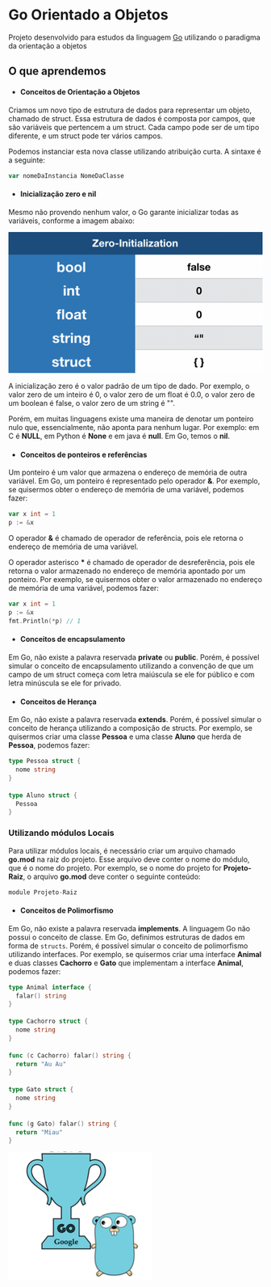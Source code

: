 # Go Orientado a Objetos

Projeto desenvolvido para estudos da linguagem [Go](https://go.dev/doc/) utilizando o paradigma da orientação a objetos

## O que aprendemos

- #### Conceitos de Orientação a Objetos

Criamos um novo tipo de estrutura de dados para representar um objeto, chamado de struct. Essa estrutura de dados é composta por campos, que são variáveis que pertencem a um struct. Cada campo pode ser de um tipo diferente, e um struct pode ter vários campos.

Podemos instanciar esta nova classe utilizando atribuição curta. A sintaxe é a seguinte:

```go
var nomeDaInstancia NomeDaClasse
```

- #### Inicialização zero e **nil**

Mesmo não provendo nenhum valor, o Go garante inicializar todas as variáveis, conforme a imagem abaixo:

![](img/zero-init.png)

A inicialização zero é o valor padrão de um tipo de dado. Por exemplo, o valor zero de um inteiro é 0, o valor zero de um float é 0.0, o valor zero de um boolean é false, o valor zero de um string é "".

Porém, em muitas linguagens existe uma maneira de denotar um ponteiro nulo que, essencialmente, não aponta para nenhum lugar. Por exemplo: em C é **NULL**, em Python é **None** e em java é **null**. Em Go, temos o **nil**.

- #### Conceitos de ponteiros e referências 

Um ponteiro é um valor que armazena o endereço de memória de outra variável. Em Go, um ponteiro é representado pelo operador **&**. Por exemplo, se quisermos obter o endereço de memória de uma variável, podemos fazer: 

```go 
var x int = 1
p := &x
```

O operador **&** é chamado de operador de referência, pois ele retorna o endereço de memória de uma variável. 

O operador asterisco **\*** é chamado de operador de desreferência, pois ele retorna o valor armazenado no endereço de memória apontado por um ponteiro. Por exemplo, se quisermos obter o valor armazenado no endereço de memória de uma variável, podemos fazer: 

```go 
var x int = 1
p := &x
fmt.Println(*p) // 1
```

- #### Conceitos de encapsulamento

Em Go, não existe a palavra reservada **private** ou **public**. Porém, é possível simular o conceito de encapsulamento utilizando a convenção de que um campo de um struct começa com letra maiúscula se ele for público e com letra minúscula se ele for privado.

- #### Conceitos de Herança

Em Go, não existe a palavra reservada **extends**. Porém, é possível simular o conceito de herança utilizando a composição de structs. Por exemplo, se quisermos criar uma classe **Pessoa** e uma classe **Aluno** que herda de **Pessoa**, podemos fazer: 

```go
type Pessoa struct {
  nome string
}

type Aluno struct {
  Pessoa
}
```

### Utilizando módulos Locais

Para utilizar módulos locais, é necessário criar um arquivo chamado **go.mod** na raiz do projeto. Esse arquivo deve conter o nome do módulo, que é o nome do projeto. Por exemplo, se o nome do projeto for **Projeto-Raiz**, o arquivo **go.mod** deve conter o seguinte conteúdo:

```go
module Projeto-Raiz
```


- #### Conceitos de Polimorfismo

Em Go, não existe a palavra reservada **implements**. A linguagem Go não possui o conceito de classe. Em Go, definimos estruturas de dados em forma de `structs`. Porém, é possível simular o conceito de polimorfismo utilizando interfaces. Por exemplo, se quisermos criar uma interface **Animal** e duas classes **Cachorro** e **Gato** que implementam a interface **Animal**, podemos fazer: 

```go
type Animal interface {
  falar() string
}

type Cachorro struct {
  nome string
}

func (c Cachorro) falar() string {
  return "Au Au"
}

type Gato struct {
  nome string
}

func (g Gato) falar() string {
  return "Miau"
}
```

![](img/go-lang.png)